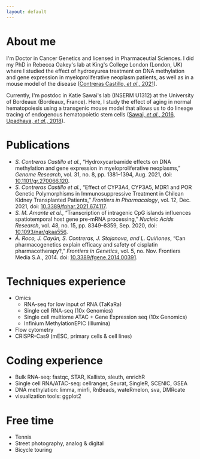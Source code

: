 ```yaml
---
layout: default
---
```

# About me

I'm Doctor in Cancer Genetics and licensed in Pharmaceutial Sciences. I did my PhD in Rebecca Oakey's lab at King's College London (London, UK) where I studied the effect of hydroxyurea treatment on DNA methylation and gene expression in myeloproliferative neoplasm patients, as well as in a mouse model of the disease ([Contreras Castillo, *et al*., 2021](https://genome.cshlp.org/content/early/2021/07/23/gr.270066.120)).

Currently, I'm postdoc in Katie Sawai's lab (INSERM U1312) at the University of Bordeaux (Bordeaux, France). Here, I study the effect of aging in normal hematopoiesis using a transgenic mouse model that allows us to do lineage tracing of endogenous hematopoietic stem cells ([Sawai, *et al*., 2016](https://www.cell.com/immunity/fulltext/S1074-7613(16)30308-9), [Upadhaya, *et al*., 2018](https://doi.org/10.1084/jem.20180136)). 

# Publications

- *S. Contreras Castillo et al.*, “Hydroxycarbamide effects on DNA methylation and gene expression in myeloproliferative neoplasms,” *Genome Research*, vol. 31, no. 8, pp. 1381–1394, Aug. 2021, doi: [10.1101/gr.270066.120](https://doi.org/10.1101/gr.270066.120).
- *S. Contreras Castillo et al.*, “Effect of CYP3A4, CYP3A5, MDR1 and POR Genetic Polymorphisms in Immunosuppressive Treatment in Chilean Kidney Transplanted Patients,” *Frontiers in Pharmacology*, vol. 12, Dec. 2021, doi: [10.3389/fphar.2021.674117](https://doi.org/10.3389/fphar.2021.674117).
- *S. M. Amante et al.*, “Transcription of intragenic CpG islands influences spatiotemporal host gene pre-mRNA processing,” *Nucleic Acids Research*, vol. 48, no. 15, pp. 8349–8359, Sep. 2020, doi: [10.1093/nar/gkaa556](https://doi.org/10.1093/nar/gkaa556).
- *Á. Roco, J. Cayún, S. Contreras, J. Stojanova, and L. Quiñones*, “Can pharmacogenetics explain efficacy and safety of cisplatin pharmacotherapy?,” *Frontiers in Genetics*, vol. 5, no. Nov. Frontiers Media S.A., 2014. doi: [10.3389/fgene.2014.00391](https://doi.org/10.3389/fgene.2014.00391).

# Techniques experience
- Omics 
	+ RNA-seq for low input of RNA (TaKaRa)
	+ Single cell RNA-seq (10x Genomics)
	+ Single cell multiome ATAC + Gene Expression seq (10x Genomics)
	+ Infinium MethylationEPIC (Illumina)
- Flow cytometry
- CRISPR-Cas9 (mESC, primary cells & cell lines)

# Coding experience

- Bulk RNA-seq: fastqc, STAR, Kallisto, sleuth, enrichR
- Single cell RNA/ATAC-seq: cellranger, Seurat, SingleR, SCENIC, GSEA 
- DNA methylation: limma, minfi, RnBeads, wateRmelon, sva, DMRcate
- visualization tools: ggplot2

# Free time

- Tennis
- Street photography, analog & digital 
- Bicycle touring 